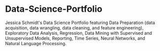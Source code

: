 # Data-Science-Portfolio
Jessica Schmidt's Data Science Portfolio featuring Data Preparation (data acquisition, data wrangling, data cleaning, and feature engineering), Exploratory Data Analysis, Regression, Data Mining with Supervised and Unsupervised Models, Reporting, Time Series, Neural Networks, and Natural Language Processing.
